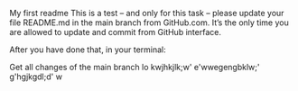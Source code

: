 My first readme
This is a test
– and only for this task – please update your file README.md in the main branch from GitHub.com. It’s the only time you are allowed to update and commit from GitHub interface.

After you have done that, in your terminal:

Get all changes of the main branch lo
kwjhkjlk;w'
e'wwegengbklw;'
g'hgjkgdl;d'
w

